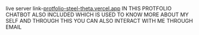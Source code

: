 live server link-[protfolio-steel-theta.vercel.app](https://protfolio-steel-theta.vercel.app/)
IN THIS PROTFOLIO CHATBOT ALSO INCLUDED WHICH IS USED TO KNOW MORE ABOUT MY SELF
AND THROUGH THIS YOU CAN ALSO INTERACT WITH ME THROUGH EMAIL
